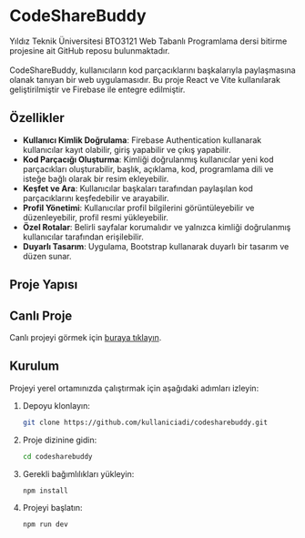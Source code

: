 # CodeShareBuddy
Yıldız Teknik Üniversitesi BTO3121 Web Tabanlı Programlama dersi bitirme projesine ait GitHub reposu bulunmaktadır.
<br><br/>
CodeShareBuddy, kullanıcıların kod parçacıklarını başkalarıyla paylaşmasına olanak tanıyan bir web uygulamasıdır. Bu proje React ve Vite kullanılarak geliştirilmiştir ve Firebase ile entegre edilmiştir.

## Özellikler

- **Kullanıcı Kimlik Doğrulama**: Firebase Authentication kullanarak kullanıcılar kayıt olabilir, giriş yapabilir ve çıkış yapabilir.
- **Kod Parçacığı Oluşturma**: Kimliği doğrulanmış kullanıcılar yeni kod parçacıkları oluşturabilir, başlık, açıklama, kod, programlama dili ve isteğe bağlı olarak bir resim ekleyebilir.
- **Keşfet ve Ara**: Kullanıcılar başkaları tarafından paylaşılan kod parçacıklarını keşfedebilir ve arayabilir.
- **Profil Yönetimi**: Kullanıcılar profil bilgilerini görüntüleyebilir ve düzenleyebilir, profil resmi yükleyebilir.
- **Özel Rotalar**: Belirli sayfalar korumalıdır ve yalnızca kimliği doğrulanmış kullanıcılar tarafından erişilebilir.
- **Duyarlı Tasarım**: Uygulama, Bootstrap kullanarak duyarlı bir tasarım ve düzen sunar.

## Proje Yapısı

## Canlı Proje

Canlı projeyi görmek için [buraya tıklayın](https://codesharebuddy.netlify.app/).

## Kurulum

Projeyi yerel ortamınızda çalıştırmak için aşağıdaki adımları izleyin:

1. Depoyu klonlayın:
   ```sh
   git clone https://github.com/kullaniciadi/codesharebuddy.git
   ```
2. Proje dizinine gidin:
   ```sh
   cd codesharebuddy
   ```
3. Gerekli bağımlılıkları yükleyin:
   ```sh
   npm install
   ```
4. Projeyi başlatın:
   ```sh
   npm run dev
   ```
